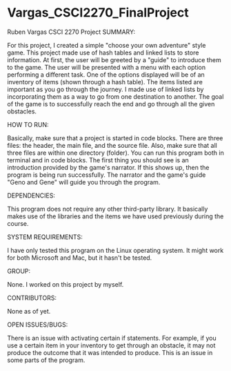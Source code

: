 # Vargas_CSCI2270_FinalProject
Ruben Vargas
CSCI 2270 Project
SUMMARY:

  For this project, I created a simple "choose your own adventure" style game. This project made use of hash tables and linked lists to store information. At first, the user will be greeted by a "guide" to introduce them to the game. The user will be presented with a menu with each option performing a different task. One of the options displayed will be of an inventory of items (shown through a hash table). The items listed are important as you go through the journey. I made use of linked lists by incorporating them as a way to go from one destination to another. The goal of the game is to successfully reach the end and go through all the given obstacles. 
  
HOW TO RUN:

  Basically, make sure that a project is started in code blocks. There are three files: the header, the main file, and the source file. Also, make sure that all three files are within one directory (folder). You can run this program both in terminal and in code blocks. The first thing you should see is an introduction provided by the game's narrator. If this shows up, then the program is being run successfully. The narrator and the game's guide "Geno and Gene" will guide you through the program.
  
DEPENDENCIES:

  This program does not require any other third-party library. It basically makes use of the libraries and the items we have used previously during the course.
  
SYSTEM REQUIREMENTS:

  I have only tested this program on the Linux operating system. It might work for both Microsoft and Mac, but it hasn't be tested.
  
GROUP:

  None. I worked on this project by myself.
  
CONTRIBUTORS:

  None as of yet.
  
OPEN ISSUES/BUGS:

  There is an issue with activating certain if statements. For example, if you use a certain item in your inventory to get through an obstacle, it may not produce the outcome that it was intended to produce. This is an issue in some parts of the program.


  

